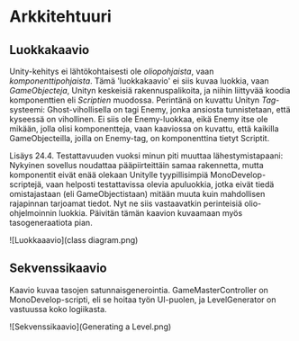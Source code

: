 # Arkkitehtuuri

## Luokkakaavio

Unity-kehitys ei lähtökohtaisesti ole _oliopohjaista_, vaan _komponenttipohjaista_.
Tämä 'luokkakaavio' ei siis kuvaa luokkia, vaan _GameObjecteja_, Unityn keskeisiä rakennuspalikoita, ja niihin liittyvää koodia komponenttien eli _Scriptien_ muodossa.
Perintänä on kuvattu Unityn _Tag_-systeemi: Ghost-vihollisella on tagi Enemy, jonka ansiosta tunnistetaan, että kyseessä on vihollinen.
Ei siis ole Enemy-luokkaa, eikä Enemy itse ole mikään, jolla olisi komponentteja, vaan kaaviossa on kuvattu, että kaikilla GameObjecteilla, joilla on Enemy-tag, on komponenttina tietyt Scriptit.

Lisäys 24.4. Testattavuuden vuoksi minun piti muuttaa lähestymistapaani: Nykyinen sovellus noudattaa pääpiirteittäin samaa rakennetta, mutta komponentit eivät enää olekaan Unitylle tyypillisimpiä MonoDevelop-scriptejä, vaan helposti testattavissa olevia apuluokkia, jotka eivät tiedä omistajastaan (eli GameObjectistaan) mitään muuta kuin mahdollisen rajapinnan tarjoamat tiedot.
Nyt ne siis vastaavatkin perinteisiä olio-ohjelmoinnin luokkia.
Päivitän tämän kaavion kuvaamaan myös tasogeneraatiota pian.

![Luokkaaavio](class diagram.png)

## Sekvenssikaavio

Kaavio kuvaa tasojen satunnaisgenerointia.
GameMasterController on MonoDevelop-scripti, eli se hoitaa työn UI-puolen, ja LevelGenerator on vastuussa koko logiikasta.

![Sekvenssikaavio](Generating a Level.png)
